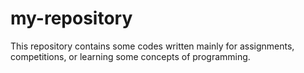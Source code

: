 # my-repository
This repository contains some codes written mainly for assignments, competitions, or learning some concepts of programming.
